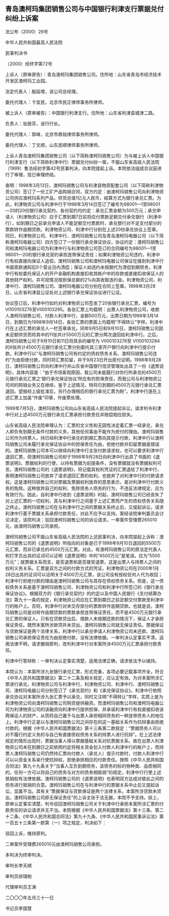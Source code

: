## 青岛澳柯玛集团销售公司与中国银行利津支行票据兑付纠纷上诉案

法公布（2000）26号

中华人民共和国最高人民法院

民事判决书

（2000）经终字第72号

上诉人（原审原告）：青岛澳柯玛集团销售公司。住所地：山东省青岛市经济技术开发区澳柯玛工业园。

法定代表人：殷延增，该公司总经理。

委托代理人：卞宜民，北京市民正律师事务所律师。

被上诉人（原审被告）：中国银行利津支行。住所地：山东省利津县城津二路。

负责人：张居芬，该行行长。

委托代理人：郭峰，北京市鼎铭律师事务所律师。

委托代理人：丁文顺，山东民顺律师事务所律师。

上诉人青岛澳柯玛集团销售公司（以下简称澳柯玛销售公司）为与被上诉人中国银行利津支行（以下简称利津中行）票据兑付纠纷一案，不服山东省高级人民法院（1999）鲁法经初字第42号民事判决，向本院提起上诉。本院依法组成合议庭进行了审理，现已审理终结。

查明：1998年3月13日，澳柯玛销售公司与利津县物资配套公司（以下简称利津物资公司）签订了一份工矿产品购销合同，双方约定：由澳柯玛销售公司向利津物资公司供应澳柯玛系列产品，供货总值1亿元人民币，结算方式为银行承兑汇票。为此，利津物资公司与利津中行于1998年3月14日签订了编号为98001—1至98001—20的20份银行承兑契约，各份契约均约定：承兑汇票金额为500万元；承兑申请人（利津物资公司）应于汇票到期7日前将应付票款足额交付承兑银行（利津中行），如到期日之前承兑申请人不能足额交付票款时，承兑银行对不足支付部分的票款转作逾期贷款。利津物资公司、利津中行分别在上述20份承兑协议上签章。同日，利津物资公司、利津中行、澳柯玛销售公司及青岛澳柯玛电器公司（以下简称澳柯玛电器公司）四方签订了一份银行承兑保证协议，协议约定：澳柯玛销售公司和澳柯玛电器公司为利津中行与利津物资公司签订的合同编号为98001—1至98001—20的银行承兑契约承担连带保证责任；如果利津物资公司违约，利津中行有权直接向保证人追偿，澳柯玛销售公司和澳柯玛电器公司保证在接到利津中行书面索款通知后5个营业日内清偿；保证人如违约未按期代为清偿到期债务，利津中行有权委托保证人的开户金融机构直接扣收其帐户中的存款或直接扣收保证人的其他财产权利，并可视情况按担保总额的2%向其收取违约金。利津物资公司、利津中行、澳柯玛销售公司、澳柯玛电器公司分别在合同上签章。1998年3月28日，山东省利津县公证处对上述银行承兑保证协议进行公证。

协议签订后，利津中行如约对利津物资公司签发了20张银行承兑汇票，编号为 VI100103276至VII00103295。各张汇票上均载明：出票人利津物资公司，收款人澳柯玛销售公司，付款人利津中行，金额500万元，出票日期为1998年3月14日，到期日为1998年9月14日，各张汇票的票面上均载明“不得转让”字样。利津中行在上述汇票的承兑人一栏签章承兑。同年9月5日和9月10日，澳柯玛销售公司因未足额供货而将其中的11张共计5500万元的汇票分两次退回给利津中行。之后，澳柯玛销售公司于9月10日和11日将其余的编号为 VII00103276至 VI100103284的9张共计4500万元银行承兑汇票分别委托其三家开户银行向利津中行提示付款。利津中行以“与澳柯玛销售公司有约定的债权债务关系、澳柯玛销售公司违约”为由拒绝付款，同时将汇票扣留，并于9月23日开出拒付证明。1998年9月28日，澳柯玛销售公司向利津中行并山东省中国银行信贷管理处出具了一份《退票说明》，具体内容是：“由于市场客观原因，我公司未能履行对你行所承兑的4500万元银行承兑汇票之‘银行承兑保证协议’所应有的担保责任，而我公司与利津物资公司间的购销业务又在继续，鉴于上述情况，特将已到期的4500万元银行承兑汇票退回。望报经上级批准后，另行办理相应的银行承兑汇票为盼”。利津中行遂在上述汇票上加盖“作废”印章，作废票处理。

1999年7月5日，澳柯玛销售公司向山东省高级人民法院提起诉讼，请求判令利津中行对上述4500万元银行承兑汇票承担付款责任并赔偿相应损失。

山东省高级人民法院审理认为：汇票的文义性和无因性决定着汇票一经承兑，承兑人即负有到期无条件付款的义务，其他任何事由不能作为拒付的理由。澳柯玛销售公司作为持票人，持已经利津中行承兑的到期汇票向其提示付款，利津中行以澳柯玛销售公司未履行承兑保证协议中的担保责任为由，拒绝付款并扣留票据是错误的。澳柯玛销售公司本可以继续向利津中行主张付款请求权，也可以要求利津中行退回汇票，但澳柯玛销售公司却于1998年9月28日向利津中行出具了书面的《退票说明》。票据权利的行使，以持有票据为前提条件，没有票据就没有票据权利可言。澳柯玛销售公司的《退票说明》，将记载其权利凭证的汇票退给了利津中行，表明澳柯玛销售公司放弃了请求退回汇票的权利，也放弃了对利津中行的付款请求权。这是澳柯玛销售公司对票据及票据权利放弃的意思表示，是对利津中行付款义务的免除。这种放弃自己的权利、免除债务人债务的行为，不违反法律规定，应为有效行为。因此，自利津中行收到《退票说明》时起，澳柯玛销售公司已经丧失了对上述汇票的一切权利，其与利津中行之间基于上述汇票而产生的债权债务关系随之终止。澳柯玛销售公司在与利津中行之间的票据关系终止后，又提起诉讼，请求利津中行基于票据关系承担付款责任，对此不应予以支持。案经该院审判委员会讨论决定，该院判决：驳回澳柯玛销售公司的诉讼请求。一审案件受理费265010元，由澳柯玛销售公司承担。

澳柯玛销售公司不服山东省高级人民法院的上述民事判决，向本院提起上诉称：澳柯玛销售公司的《退票说明》所指向的对象是已于1998年9月10日退回的5500万元汇票，而非已承兑的4500万元汇票。对此，有澳柯玛销售公司的原法定代表人和打字员出具的证词可以证明《退票说明》中的“4500万元”是笔误，应为“5500万元”；就票据关系而言，是否退票和是否接受退票，这是出票人与持票人之间的权利义务关系。汇票是双方之间的付款方式的凭证，利津物资公司在2000年1月28日出具的证词可以证明关于4500万元汇票，该公司没有授权任何人代为收回；利津中行拒绝付款的理由是澳柯玛销售公司与其存在债权债务关系。但是，这一债权债务关系是基于澳柯玛销售公司、利津物资公司和利津中行所签订的《银行承兑保证协议》。根据双方的《银行承兑契约》的约定以及中国人民银行《支付结算办法》第九十一条的规定，利津物资公司应在汇票到期日之前足额交付票款至利津中行的帐户上。否则，利津中行对未交存部分的票款转作逾期贷款。也就是说，澳柯玛销售公司是对转作逾期贷款的票款承担连带保证责任，而不是4500万元银行承兑汇票的保证人。只有在贷款贷出后、借款人未按期还款的情况下，保证人才承担保证责任。既然本案所涉款项并未贷出，澳柯玛销售公司就无保证责任。票据保证与贷款保证是两个法律关系，利津中行以承兑申请人利津物资公司未还款、澳柯玛销售公司承担保证责任为由拒绝付款，没有法律依据。一审判决认定事实不清，适用法律不明，请求撤销原判，改判利津中行对本案所涉4500万元汇票承担付款责任。

利津中行答辩称：一审判决认定事实清楚，适用法律正确，请求依法予以维持。

本院认为：本案所涉九张银行承兑汇票，形式完备，各项必要记载事项齐全，符合《中华人民共和国票据法》第二十二条及相关规定，应认定有效。为对本案所涉汇票进行承兑，利津物资公司与利津中行，利津物资公司、利津中行、澳柯玛销售公司、澳柯玛电器公司分别签订了《承兑契约》和《承兑保证协议》。利津中行依照承兑协议对本案所涉九张汇票予以承兑，同时又注明“不得转让”字样，实质上是为利津物资公司向澳柯玛销售公司购货提供融资。而澳柯玛销售公司和澳柯玛电器公司为利津物资公司的该融资向利津中行提供担保，并承诺利津中行有权直接扣收该两保证人的财产，从而将自己置于与出票人承担相同债务的一种连带债务人的地位上。利津中行正是以与澳柯玛销售公司之间存在的这一基础关系作为抗辩事由拒绝付款的。根据《中华人民共和国票据法》第十三条第二款规定：“票据债务人可以对不履行约定义务的与自己有直接债权债务关系的持票人进行抗辩”。在上述法律规定的情形出现时，票据当事人得以票据基础关系对抗票据关系。故在出票人利津物资公司未在到期日之前依照约定将相关资金划入付款人利津中行的帐户上，而持票人澳柯玛销售公司仍然持汇票向付款人（承兑人）提示付款时，付款人利津中行可以以资金关系来行使抗辩权，拒绝承担相应的付款责任。按照《中华人民共和国合同法》第九十九条关于“当事人互负到期债务，该债务的标的物种类、品质相同的，任何一方可以将自己的债务与对方的债务相抵销”的规定，利津中行行使上述抵销权有法律依据。澳柯玛销售公司的《退票说明》也表明双方达成对彼此之间的债务进行抵销的合意。澳柯玛销售公司在与利津中行的票据关系中止后又提起诉讼，显属不当。其有关“票据保证与贷款保证是两个法律关系，本案所涉贷款未贷出，澳柯玛销售公司即无保证责任”的上诉主张于法无据，本院不予支持。综上，原审认定事实清楚，判令驳回澳柯玛销售公司关于利津中行承担本案所涉汇票的付款责任的诉讼请求并无不当。本院根据《中华人民共和国票据法》第十三条、第二十二条、《中华人民共和国合同法》第九十九条、《中华人民共和国民事诉讼法》第一百五十三条第一款第（一）项之规定，判决如下：

驳回上诉，维持原判。

二审案件受理费265010元由澳柯玛销售公司承担。

本判决为终审判决。

审判长李天顺

审判员徐瑞柏

代理审判员王涛

二〇〇〇年五月三十一日

书记员李国慧

